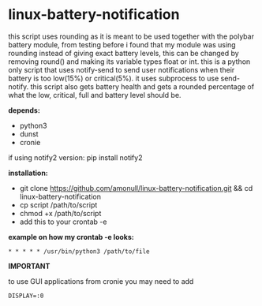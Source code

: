 # linux-battery-notification

this script uses rounding as it is meant to be used together with the polybar battery module, from testing before i found that my module was using rounding instead of giving exact battery levels, this can be changed by removing round() and making its variable types float or int. this is a python only script that uses notify-send to send user notifications when their battery is too low(15%) or critical(5%). it uses subprocess to use send-notify. this script also gets battery health and gets a rounded percentage of what the low, critical, full and battery level should be.

**depends:**
- python3
- dunst
- cronie

if using notify2 version:
pip install notify2

**installation:**
- git clone https://github.com/amonull/linux-battery-notification.git && cd linux-battery-notification
- cp script /path/to/script
- chmod +x /path/to/script
- add this to your crontab -e 

**example on how my crontab -e looks:**

```* * * * * /usr/bin/python3 /path/to/file```


**IMPORTANT**

to use GUI applications from cronie you may need to add

```DISPLAY=:0```
